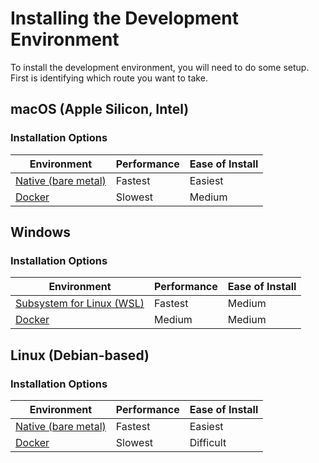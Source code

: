 # Installing the Development Environment

To install the development environment, you will need to do some setup. First is identifying which route you want to take.

## macOS (Apple Silicon, Intel)
### Installation Options
| Environment | Performance | Ease of Install |
| --- | --- | --- |
| [Native (bare metal)](macos-linux.md) | Fastest | Easiest |
| [Docker](https://learn.zybooks.com/zybook/COLOSTATECS314MatthewsFall2021/chapter/1/section/5) | Slowest | Medium |

## Windows
### Installation Options
| Environment | Performance | Ease of Install |
| --- | --- | --- |
| [Subsystem for Linux (WSL)](windows-subsystem-linux.md) | Fastest | Medium |
| [Docker](https://learn.zybooks.com/zybook/COLOSTATECS314MatthewsFall2021/chapter/1/section/5) | Medium | Medium |

## Linux (Debian-based)
### Installation Options
| Environment | Performance | Ease of Install |
| --- | --- | --- |
| [Native (bare metal)](macos-linux.md) | Fastest | Easiest |
| [Docker](https://learn.zybooks.com/zybook/COLOSTATECS314MatthewsFall2021/chapter/1/section/5) | Slowest | Difficult |
